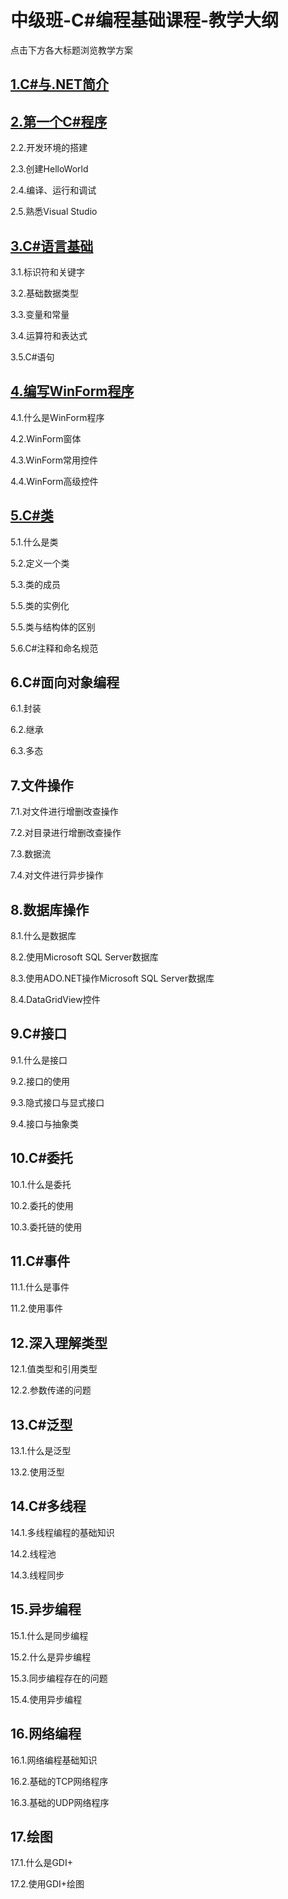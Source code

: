# 中级班-C#编程基础课程-教学大纲

点击下方各大标题浏览教学方案

## [1.C#与.NET简介](1.C%23与.NET简介/README.md)



## [2.第一个C#程序](2.第一个C%23程序/README.md)

2.2.开发环境的搭建

2.3.创建HelloWorld

2.4.编译、运行和调试

2.5.熟悉Visual Studio



## [3.C#语言基础](3.C%23语言基础/README.md)
3.1.标识符和关键字

3.2.基础数据类型

3.3.变量和常量

3.4.运算符和表达式

3.5.C#语句



## [4.编写WinForm程序](4.编写WinForm程序/README.md)
4.1.什么是WinForm程序

4.2.WinForm窗体

4.3.WinForm常用控件

4.4.WinForm高级控件



## [5.C#类](5.C%23类/README.md)
5.1.什么是类

5.2.定义一个类

5.3.类的成员

5.5.类的实例化

5.5.类与结构体的区别

5.6.C#注释和命名规范



## 6.C#面向对象编程
6.1.封装

6.2.继承

6.3.多态



## 7.文件操作
7.1.对文件进行增删改查操作

7.2.对目录进行增删改查操作

7.3.数据流

7.4.对文件进行异步操作



## 8.数据库操作
8.1.什么是数据库

8.2.使用Microsoft SQL Server数据库

8.3.使用ADO.NET操作Microsoft SQL Server数据库

8.4.DataGridView控件



## 9.C#接口
9.1.什么是接口

9.2.接口的使用

9.3.隐式接口与显式接口

9.4.接口与抽象类



## 10.C#委托
10.1.什么是委托

10.2.委托的使用

10.3.委托链的使用



## 11.C#事件
11.1.什么是事件

11.2.使用事件



## 12.深入理解类型
12.1.值类型和引用类型

12.2.参数传递的问题



## 13.C#泛型
13.1.什么是泛型

13.2.使用泛型



## 14.C#多线程
14.1.多线程编程的基础知识

14.2.线程池

14.3.线程同步



## 15.异步编程
15.1.什么是同步编程

15.2.什么是异步编程

15.3.同步编程存在的问题

15.4.使用异步编程



## 16.网络编程
16.1.网络编程基础知识

16.2.基础的TCP网络程序

16.3.基础的UDP网络程序



## 17.绘图
17.1.什么是GDI+

17.2.使用GDI+绘图

